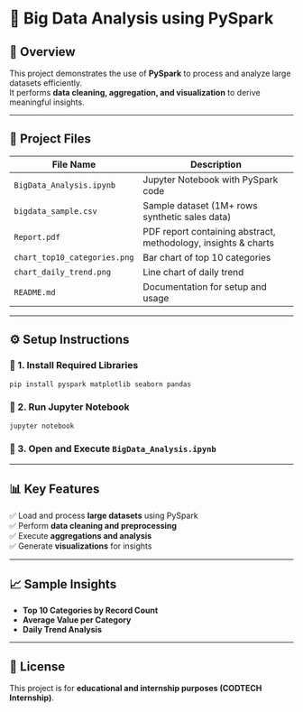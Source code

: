 # 🚀 Big Data Analysis using PySpark

## 📌 Overview
This project demonstrates the use of **PySpark** to process and analyze large datasets efficiently.  
It performs **data cleaning, aggregation, and visualization** to derive meaningful insights.  

---

## 📂 Project Files
| File Name                 | Description |
|---------------------------|-------------|
| `BigData_Analysis.ipynb`  | Jupyter Notebook with PySpark code |
| `bigdata_sample.csv`      | Sample dataset (1M+ rows synthetic sales data) |
| `Report.pdf`              | PDF report containing abstract, methodology, insights & charts |
| `chart_top10_categories.png` | Bar chart of top 10 categories |
| `chart_daily_trend.png`      | Line chart of daily trend |
| `README.md`               | Documentation for setup and usage |

---

## ⚙️ Setup Instructions

### 🔹 1. Install Required Libraries
```bash
pip install pyspark matplotlib seaborn pandas
```

### 🔹 2. Run Jupyter Notebook
```bash
jupyter notebook
```

### 🔹 3. Open and Execute `BigData_Analysis.ipynb`

---

## 📊 Key Features
✅ Load and process **large datasets** using PySpark  
✅ Perform **data cleaning and preprocessing**  
✅ Execute **aggregations and analysis**  
✅ Generate **visualizations** for insights  

---

## 📈 Sample Insights
- **Top 10 Categories by Record Count**
- **Average Value per Category**
- **Daily Trend Analysis**

---

## 📜 License
This project is for **educational and internship purposes (CODTECH Internship)**.

